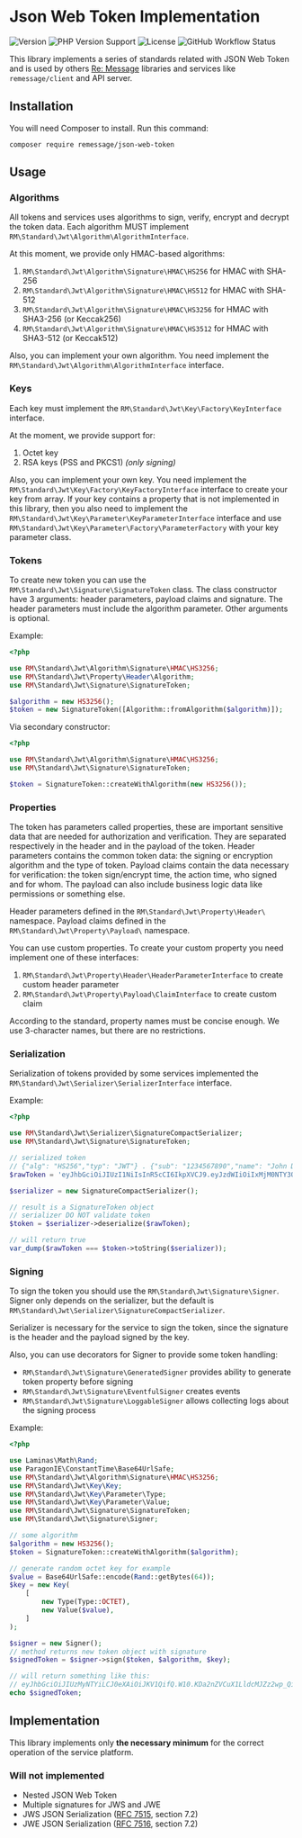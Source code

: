 # Json Web Token Implementation

![Version](https://img.shields.io/packagist/v/remessage/json-web-token?style=for-the-badge)
![PHP Version Support](https://img.shields.io/packagist/php-v/remessage/json-web-token?style=for-the-badge)
![License](https://img.shields.io/github/license/re-message/json-web-token?style=for-the-badge)
![GitHub Workflow Status](https://img.shields.io/github/workflow/status/re-message/json-web-token/testing/1.x?style=for-the-badge)

This library implements a series of standards related with JSON Web Token and is used by others [Re: Message](https://remessage.ru) libraries and services like `remessage/client` and API server.

## Installation

You will need Composer to install. Run this command:

`composer require remessage/json-web-token`

## Usage

### Algorithms

All tokens and services uses algorithms to sign, verify, encrypt and decrypt the token data. Each algorithm MUST implement `RM\Standard\Jwt\Algorithm\AlgorithmInterface`.

At this moment, we provide only HMAC-based algorithms:
1. `RM\Standard\Jwt\Algorithm\Signature\HMAC\HS256` for HMAC with SHA-256
1. `RM\Standard\Jwt\Algorithm\Signature\HMAC\HS512` for HMAC with SHA-512
1. `RM\Standard\Jwt\Algorithm\Signature\HMAC\HS3256` for HMAC with SHA3-256 (or Keccak256)
1. `RM\Standard\Jwt\Algorithm\Signature\HMAC\HS3512` for HMAC with SHA3-512 (or Keccak512)

Also, you can implement your own algorithm. You need implement the `RM\Standard\Jwt\Algorithm\AlgorithmInterface` interface.

### Keys

Each key must implement the `RM\Standard\Jwt\Key\Factory\KeyInterface` interface.

At the moment, we provide support for:
1. Octet key
2. RSA keys (PSS and PKCS1) _(only signing)_

Also, you can implement your own key. You need implement the `RM\Standard\Jwt\Key\Factory\KeyFactoryInterface` interface to create your key from array. If your key contains a property that is not implemented in this library, then you also need to implement the `RM\Standard\Jwt\Key\Parameter\KeyParameterInterface` interface and use `RM\Standard\Jwt\Key\Parameter\Factory\ParameterFactory` with your key parameter class.

### Tokens

To create new token you can use the `RM\Standard\Jwt\Signature\SignatureToken` class. The class constructor have 3 arguments: header parameters, payload claims and signature. The header parameters must include the algorithm parameter. Other arguments is optional.

Example:

```php
<?php

use RM\Standard\Jwt\Algorithm\Signature\HMAC\HS3256;
use RM\Standard\Jwt\Property\Header\Algorithm;
use RM\Standard\Jwt\Signature\SignatureToken;

$algorithm = new HS3256();
$token = new SignatureToken([Algorithm::fromAlgorithm($algorithm)]);
```

Via secondary constructor:
```php
<?php

use RM\Standard\Jwt\Algorithm\Signature\HMAC\HS3256;
use RM\Standard\Jwt\Signature\SignatureToken;

$token = SignatureToken::createWithAlgorithm(new HS3256());
```

### Properties

The token has parameters called properties, these are important sensitive data that are needed for authorization and verification. They are separated respectively in the header and in the payload of the token. Header parameters contains the common token data: the signing or encryption algorithm and the type of token. Payload claims contain the data necessary for verification: the token sign/encrypt time, the action time, who signed and for whom. The payload can also include business logic data like permissions or something else.

Header parameters defined in the `RM\Standard\Jwt\Property\Header\` namespace. Payload claims defined in the `RM\Standard\Jwt\Property\Payload\` namespace.

You can use custom properties. To create your custom property you need implement one of these interfaces:
1. `RM\Standard\Jwt\Property\Header\HeaderParameterInterface` to create custom header parameter
2. `RM\Standard\Jwt\Property\Payload\ClaimInterface` to create custom claim

According to the standard, property names must be concise enough. We use 3-character names, but there are no restrictions.

### Serialization

Serialization of tokens provided by some services implemented the `RM\Standard\Jwt\Serializer\SerializerInterface` interface.

Example:

```php
<?php

use RM\Standard\Jwt\Serializer\SignatureCompactSerializer;
use RM\Standard\Jwt\Signature\SignatureToken;

// serialized token
// {"alg": "HS256","typ": "JWT"} . {"sub": "1234567890","name": "John Doe","iat": 1516239022} . signature
$rawToken = 'eyJhbGciOiJIUzI1NiIsInR5cCI6IkpXVCJ9.eyJzdWIiOiIxMjM0NTY3ODkwIiwibmFtZSI6IkpvaG4gRG9lIiwiaWF0IjoxNTE2MjM5MDIyfQ.SflKxwRJSMeKKF2QT4fwpMeJf36POk6yJV_adQssw5c';

$serializer = new SignatureCompactSerializer();

// result is a SignatureToken object
// serializer DO NOT validate token
$token = $serializer->deserialize($rawToken);

// will return true
var_dump($rawToken === $token->toString($serializer));
```

### Signing

To sign the token you should use the `RM\Standard\Jwt\Signature\Signer`. Signer only depends on the serializer, but the default is `RM\Standard\Jwt\Serializer\SignatureCompactSerializer`.

Serializer is necessary for the service to sign the token, since the signature is the header and the payload signed by the key.

Also, you can use decorators for Signer to provide some token handling:
- `RM\Standard\Jwt\Signature\GeneratedSigner` provides ability to generate token property before signing
- `RM\Standard\Jwt\Signature\EventfulSigner` creates events
- `RM\Standard\Jwt\Signature\LoggableSigner` allows collecting logs about the signing process

Example:

```php
<?php

use Laminas\Math\Rand;
use ParagonIE\ConstantTime\Base64UrlSafe;
use RM\Standard\Jwt\Algorithm\Signature\HMAC\HS3256;
use RM\Standard\Jwt\Key\Key;
use RM\Standard\Jwt\Key\Parameter\Type;
use RM\Standard\Jwt\Key\Parameter\Value;
use RM\Standard\Jwt\Signature\SignatureToken;
use RM\Standard\Jwt\Signature\Signer;

// some algorithm
$algorithm = new HS3256();
$token = SignatureToken::createWithAlgorithm($algorithm);

// generate random octet key for example
$value = Base64UrlSafe::encode(Rand::getBytes(64));
$key = new Key(
    [
        new Type(Type::OCTET),
        new Value($value),
    ]
);

$signer = new Signer();
// method returns new token object with signature
$signedToken = $signer->sign($token, $algorithm, $key);

// will return something like this:
// eyJhbGciOiJIUzMyNTYiLCJ0eXAiOiJKV1QifQ.W10.KDa2nZVCuX1LldcMJZz2wp_QifjN7sNHCFLtGDAWF9s
echo $signedToken;
```

## Implementation
This library implements only **the necessary minimum** for the correct operation of the service platform.

### Will not implemented
* Nested JSON Web Token
* Multiple signatures for JWS and JWE
* JWS JSON Serialization ([RFC 7515](https://datatracker.ietf.org/doc/html/rfc7515), section 7.2)
* JWE JSON Serialization ([RFC 7516](https://datatracker.ietf.org/doc/html/rfc7516), section 7.2)
